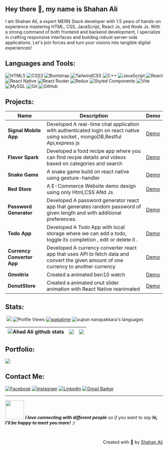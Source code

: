 ## Hey there 👋, my name is Shahan Ali

I am Shahan Ali, a expert MERN Stack developer with 1.5 years of hands-on experience mastering HTML, CSS, JavaScript, React Js, and Node Js. With a strong command of both frontend and backend development, I specialize in crafting responsive interfaces and building robust server-side applications. Let's join forces and turn your visions into tangible digital experiences!


## Languages and Tools:
![HTML5](https://img.shields.io/badge/html5-%23E34F26.svg?style=for-the-badge&logo=html5&logoColor=white) ![CSS3](https://img.shields.io/badge/css3-%231572B6.svg?style=for-the-badge&logo=css3&logoColor=white) ![Bootstrap](https://img.shields.io/badge/bootstrap-%238511FA.svg?style=for-the-badge&logo=bootstrap&logoColor=white) ![TailwindCSS](https://img.shields.io/badge/tailwindcss-%2338B2AC.svg?style=for-the-badge&logo=tailwind-css&logoColor=white) ![C++](https://img.shields.io/badge/c++-%2300599C.svg?style=for-the-badge&logo=c%2B%2B&logoColor=white) ![JavaScript](https://img.shields.io/badge/javascript-%23323330.svg?style=for-the-badge&logo=javascript&logoColor=%23F7DF1E) ![React](https://img.shields.io/badge/react-%2320232a.svg?style=for-the-badge&logo=react&logoColor=%2361DAFB) ![React Native](https://img.shields.io/badge/react-%2320232a.svg?style=for-the-badge&logo=react&logoColor=%2361DAFB) ![React Router](https://img.shields.io/badge/React_Router-CA4245?style=for-the-badge&logo=react-router&logoColor=white) ![Redux](https://img.shields.io/badge/redux-%23593d88.svg?style=for-the-badge&logo=redux&logoColor=white) ![Styled Components](https://img.shields.io/badge/styled--components-DB7093?style=for-the-badge&logo=styled-components&logoColor=white) ![Vite](https://img.shields.io/badge/vite-%23646CFF.svg?style=for-the-badge&logo=vite&logoColor=white) ![MySQL](https://img.shields.io/badge/mysql-4479A1.svg?style=for-the-badge&logo=mysql&logoColor=white) ![Git](https://img.shields.io/badge/git-%23F05033.svg?style=for-the-badge&logo=git&logoColor=white) ![GitHub](https://img.shields.io/badge/github-%23121011.svg?style=for-the-badge&logo=github&logoColor=white)

## Projects:
| Name | Description | Demo
| ----------- | ------ | ------ |
| **Signal Mobile App** |  Developed A  real-time chat application with authenticated login on react native using socket , mongoDB,Restful Api,express js  |  [Demo](https://github.com/Shahan-Alii/Signal-app/) |
| **Flavor Spark** |  Developed a food recipe app where you can find recpie details and videos based on categories and search |  [Demo](https://github.com/Shahan-Alii/FlavorSpark) |
| **Snake Game** | A snake game build on react native using gesture-handler| [Demo](https://github.com/Shahan-Alii/SnakeGame) |
| **Red Store** | A E-Commerce Website demo design using only Html,CSS ANd Js | [Demo](https://shahan-alii.github.io/redStore/) |
| **Password Generator** |Developed A password generator react app that generates random password of given length and with additional preferences.| [Demo](https://shahanali-password-generator.netlify.app/) |
| **Todo App** | Developed A  Todo App with local storage where we can add a todo, toggle its completion , edit or delete it . | [Demo](https://shahan-todowithlocalstorage.netlify.app/) |
| **Currency Convertor App** |  Developed A  currency converter react app that uses API to fetch data and convert the given amount of one currency to another currency |  [Demo](https://shahan-ali-currencyconvertor.netlify.app/) |
| **Omnitrix** |  Created a animated ben10 watch |  [Demo](https://github.com/Shahan-Alii/ben10) |
| **DonutStore** |  Created a animated onut slider animation with React Native reanimated |  [Demo](https://github.com/Shahan-Alii/AnimatedScrollView2) |

## Stats:
&nbsp;[![](https://img.shields.io/github/followers/Shahan-Alii?style=flat&color=blue&label=Followers&logo=github)](https://github.com/Shahan-Alii)
![Profile Views](https://komarev.com/ghpvc/?username=Shahan-Alii&style=flat&color=blue)
[![wakatime](https://wakatime.com/badge/user/a92708f1-dfb3-4dcf-823a-229445dc4289.svg)](https://wakatime.com/@a92708f1-dfb3-4dcf-823a-229445dc4289)
<img src="https://img.shields.io/badge/Languages-Javascript | React | React Native | Express | MySQL | C#/.NET | C/C++ -green.svg" alt="supun nanayakkara's languages" />

| <img src="https://github-readme-stats.vercel.app/api?username=Shahan-Alii&show_icons=true&theme=tokyonight&count_private=true&include_all_commits=true&hide_border=true" alt="Ahad Ali github stats" />  |  <img  width="auto" src="https://github-readme-stats.vercel.app/api/top-langs/?username=Shahan-Alii&layout=compact" /> | <img src="https://github-readme-streak-stats.herokuapp.com/?user=Shahan-Alii&theme=tokyonight&count_private=true&include_all_commits=true&hide_border=true" /> |
| ------------- | ------------- | ------------- |

## Portfolio:
[<img src="https://img.shields.io/badge/Portfolio-%23000000.svg?style=for-the-badge&logo=firefox&logoColor=#FF7139"/>](https://shahanali.netlify.app/)

## Contact Me:
[![Facebook](https://img.shields.io/badge/Facebook-%231877F2.svg?logo=Facebook&logoColor=white)](https://facebook.com/shahanali.687) [![Instagram](https://img.shields.io/badge/Instagram-%23E4405F.svg?logo=Instagram&logoColor=white)](https://instagram.com/shahanali.me) [![LinkedIn](https://img.shields.io/badge/LinkedIn-%230077B5.svg?logo=linkedin&logoColor=white)](https://linkedin.com/in/shahanali687)  [![Gmail Badge](https://img.shields.io/badge/-Gmail-c14438?style=flat&logo=Gmail&logoColor=white&link=mailto:ahadali.reach@gmail.com)](mailto:shahanali687@gmail.com) 

---
<img src="https://media.giphy.com/media/LnQjpWaON8nhr21vNW/giphy.gif" width="60"> <em><b>I love connecting with different people</b> so if you want to say <b>hi, I'll be happy to meet you more!</b> :)</em>

<br>
<p align="right" > Created with 🖤 by <a href="http://shahanali.netlify.app">Shahan Ali</a></p>
